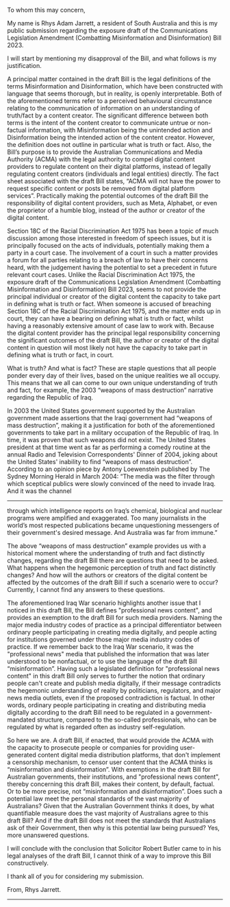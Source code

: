 To whom this may concern,

My name is Rhys Adam Jarrett, a resident of South Australia and this is my public submission regarding
the exposure draft of the Communications Legislation Amendment (Combatting Misinformation and
Disinformation) Bill 2023.

I will start by mentioning my disapproval of the Bill, and what follows is my justification.

A principal matter contained in the draft Bill is the legal definitions of the terms Misinformation and
Disinformation, which have been constructed with language that seems thorough, but in reality, is openly
interpretable. Both of the aforementioned terms refer to a perceived behavioural circumstance relating to
the communication of information on an understanding of truth/fact by a content creator. The significant
difference between both terms is the intent of the content creator to communicate untrue or non-factual
information, with Misinformation being the unintended action and Disinformation being the intended
action of the content creator. However, the definition does not outline in particular what is truth or fact.
Also, the Bill’s purpose is to provide the Australian Communications and Media Authority (ACMA) with
the legal authority to compel digital content providers to regulate content on their digital platforms,
instead of legally regulating content creators (individuals and legal entities) directly. The fact sheet
associated with the draft Bill states, “ACMA will not have the power to request specific content or posts
be removed from digital platform services”. Practically making the potential outcomes of the draft Bill the
responsibility of digital content providers, such as Meta, Alphabet, or even the proprietor of a humble
blog, instead of the author or creator of the digital content.

Section 18C of the Racial Discrimination Act 1975 has been a topic of much discussion among those
interested in freedom of speech issues, but it is principally focused on the acts of individuals, potentially
making them a party in a court case. The involvement of a court in such a matter provides a forum for all
parties relating to a breach of law to have their concerns heard, with the judgement having the potential
to set a precedent in future relevant court cases. Unlike the Racial Discrimination Act 1975, the exposure
draft of the Communications Legislation Amendment (Combatting Misinformation and Disinformation)
Bill 2023, seems to not provide the principal individual or creator of the digital content the capacity to
take part in defining what is truth or fact. When someone is accused of breaching Section 18C of the
Racial Discrimination Act 1975, and the matter ends up in court, they can have a bearing on defining
what is truth or fact, whilst having a reasonably extensive amount of case law to work with. Because the
digital content provider has the principal legal responsibility concerning the significant outcomes of the
draft Bill, the author or creator of the digital content in question will most likely not have the capacity to
take part in defining what is truth or fact, in court.

What is truth? And what is fact? These are staple questions that all people ponder every day of their
lives, based on the unique realities we all occupy. This means that we all can come to our own unique
understanding of truth and fact, for example, the 2003 “weapons of mass destruction” narrative regarding
the Republic of Iraq.

In 2003 the United States government supported by the Australian government made assertions that the
Iraqi government had “weapons of mass destruction”, making it a justification for both of the
aforementioned governments to take part in a military occupation of the Republic of Iraq. In time, it was
proven that such weapons did not exist. The United States president at that time went as far as
performing a comedy routine at the annual Radio and Television Correspondents' Dinner of 2004, joking
about the United States' inability to find “weapons of mass destruction”. According to an opinion piece by
Antony Loewenstein published by The Sydney Morning Herald in March 2004: “The media was the filter
through which sceptical publics were slowly convinced of the need to invade Iraq. And it was the channel


-----

through which intelligence reports on Iraq’s chemical, biological and nuclear programs were amplified
and exaggerated. Too many journalists in the world’s most respected publications became unquestioning
messengers of their government's desired message. And Australia was far from immune.”

The above “weapons of mass destruction” example provides us with a historical moment where the
understanding of truth and fact distinctly changes, regarding the draft Bill there are questions that need to
be asked. What happens when the hegemonic perception of truth and fact distinctly changes? And how
will the authors or creators of the digital content be affected by the outcomes of the draft Bill if such a
scenario were to occur? Currently, I cannot find any answers to these questions.

The aforementioned Iraq War scenario highlights another issue that I noticed in this draft Bill, the Bill
defines "professional news content", and provides an exemption to the draft Bill for such media
providers. Naming the major media industry codes of practice as a principal differentiator between
ordinary people participating in creating media digitally, and people acting for institutions governed under
those major media industry codes of practice. If we remember back to the Iraq War scenario, it was the
"professional news" media that published the information that was later understood to be nonfactual, or to
use the language of the draft Bill “misinformation”. Having such a legislated definition for "professional
news content" in this draft Bill only serves to further the notion that ordinary people can't create and
publish media digitally, if their message contradicts the hegemonic understanding of reality by politicians,
regulators, and major news media outlets, even if the proposed contradiction is factual. In other words,
ordinary people participating in creating and distributing media digitally according to the draft Bill need to
be regulated in a government-mandated structure, compared to the so-called professionals, who can be
regulated by what is regarded often as industry self-regulation.

So here we are. A draft Bill, if enacted, that would provide the ACMA with the capacity to prosecute
people or companies for providing user-generated content digital media distribution platforms, that don't
implement a censorship mechanism, to censor user content that the ACMA thinks is “misinformation and
disinformation”. With exemptions in the draft Bill for Australian governments, their institutions, and
"professional news content", thereby concerning this draft Bill, makes their content, by default, factual. Or
to be more precise, not “misinformation and disinformation”. Does such a potential law meet the personal
standards of the vast majority of Australians? Given that the Australian Government thinks it does, by
what quantifiable measure does the vast majority of Australians agree to this draft Bill? And if the draft
Bill does not meet the standards that Australians ask of their Government, then why is this potential law
being pursued? Yes, more unanswered questions.

I will conclude with the conclusion that Solicitor Robert Butler came to in his legal analyses of the draft
Bill, I cannot think of a way to improve this Bill constructively.

I thank all of you for considering my submission.

From,
Rhys Jarrett.


-----

